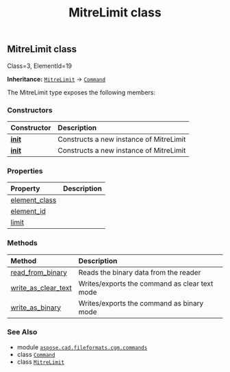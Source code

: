 ﻿---
title: MitreLimit class
second_title: Aspose.CAD for Python via .NET API References
description: 
type: docs
weight: 1280
url: /python-net/aspose.cad.fileformats.cgm.commands/mitrelimit/
is_root: false
---

## MitreLimit class

Class=3, ElementId=19



**Inheritance:** [`MitreLimit`](/cad/python-net/aspose.cad.fileformats.cgm.commands/mitrelimit) → 
[`Command`](/cad/python-net/aspose.cad.fileformats.cgm.commands/command)



The MitreLimit type exposes the following members:

### Constructors
| Constructor | Description |
| :- | :- |
| [__init__](/cad/python-net/aspose.cad.fileformats.cgm.commands/mitrelimit/__init__/#aspose.cad.fileformats.cgm.CgmFile) | Constructs a new instance of MitreLimit |
| [__init__](/cad/python-net/aspose.cad.fileformats.cgm.commands/mitrelimit/__init__/#aspose.cad.fileformats.cgm.CgmFile-float) | Constructs a new instance of MitreLimit |


### Properties
| Property | Description |
| :- | :- |
| [element_class](/cad/python-net/aspose.cad.fileformats.cgm.commands/mitrelimit/element_class) |  |
| [element_id](/cad/python-net/aspose.cad.fileformats.cgm.commands/mitrelimit/element_id) |  |
| [limit](/cad/python-net/aspose.cad.fileformats.cgm.commands/mitrelimit/limit) |  |


### Methods
| Method | Description |
| :- | :- |
| [read_from_binary](/cad/python-net/aspose.cad.fileformats.cgm.commands/mitrelimit/read_from_binary/#aspose.cad.fileformats.cgm.IBinaryReader) | Reads the binary data from the reader |
| [write_as_clear_text](/cad/python-net/aspose.cad.fileformats.cgm.commands/mitrelimit/write_as_clear_text/#aspose.cad.fileformats.cgm.IClearTextWriter) | Writes/exports the command as clear text mode |
| [write_as_binary](/cad/python-net/aspose.cad.fileformats.cgm.commands/mitrelimit/write_as_binary/#aspose.cad.fileformats.cgm.IBinaryWriter) | Writes/exports the command as binary mode |



### See Also
* module [`aspose.cad.fileformats.cgm.commands`](..)
* class [`Command`](/cad/python-net/aspose.cad.fileformats.cgm.commands/command)
* class [`MitreLimit`](/cad/python-net/aspose.cad.fileformats.cgm.commands/mitrelimit)
